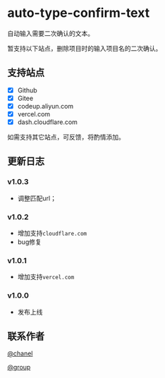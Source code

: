 # auto-type-confirm-text
自动输入需要二次确认的文本。

暂支持以下站点，删除项目时的输入项目名的二次确认。

## 支持站点
- [x] Github
- [x] Gitee
- [x] codeup.aliyun.com
- [x] vercel.com
- [x] dash.cloudflare.com

如需支持其它站点，可反馈，将酌情添加。
## 更新日志

### v1.0.3
- 调整匹配url；

### v1.0.2
- 增加支持```cloudflare.com```
- bug修复

### v1.0.1
- 增加支持```vercel.com```

### v1.0.0
- 发布上线

## 联系作者
[@chanel](https://t.me/tcbmqy)

[@group](https://t.me/tgbmqy)
